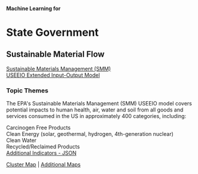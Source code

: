 #### Machine Learning for
# State Government


<h2>Sustainable Material Flow</h2>

<!--
## Sustainable Materials Management (SMM)
/smm-demo/about.html
-->

<a href="https://www.epa.gov/smm">Sustainable Materials Management (SMM)</a>  
[USEEIO Extended Input-Output Model](https://cfpub.epa.gov/si/si_public_record_report.cfm?Lab=NRMRL&dirEntryId=336332)


### Topic Themes

The EPA's Sustainable Materials Management (SMM) USEEIO model covers potential impacts to human health, air, water and soil from all goods and services consumed in the US in approximately 400 categories, including:


Carcinogen Free Products<!--(toxin free manufacturing)-->  
Clean Energy  (solar, geothermal, hydrogen, 4th-generation nuclear)  
Clean Water  
Recycled/Reclaimed Products  
[Additional Indicators - JSON](https://smmtool.app.cloud.gov/api/GAUSEEIO/indicators)




<!--
Handsfree Devices (AR headsets, heads-up computing, hands-free devices)  
Living Buildings  (living building challenge, 7 petals: energy, equity, health, beauty, materials, site, water)  
Local Sourcing  (locally made, reduced shipping, package-free, local carts)    
Metal-Organic Frameworks (mof, harvesting water from air)  
Nano Wood and Super Wood  
Reclaiming Carbon  
Reduced Packaging  
Restoring Waterways  (clean water, swimming, rivers, lakes, public, parks)  
Recycling Plastics (recycling centers, conversion to [naphtha](https://www.sciencedaily.com/releases/2019/02/190206131956.htm))  
Shared Mobility (shared mobility API, electric bikes, electric scooters)   
Upwardly Mobility  (workforce, gig economy, mentor networks)  
<br>

[SMM USEEIO-API Includes](https://smmtool.app.cloud.gov/)
Good and service lookups
Life cycle impact calculation
Purchaser to producer price conversions
Emission intensity modifiers
-->

<!--

USEEIO API widget functions will include good and service lookups, life cycle impact calculation, purchaser to producer price conversions, and emission intensity modifiers. 
-->


<a href="../community/map/leaflet" target="mainframe">Cluster Map</a> | 
<a href="maptests" target="mainframe">Additional Maps</a><br><br>




<!--
[DataScape Resources](resources)  
  -->
<!--
[DataScape Experiments](https://datascape.github.io/graphs)  
-->

<!--
Earlier Proposal
https://docs.google.com/document/d/1-Q4Aeu1AdvP-c2iFaccOnaX8MWSOW5my0U__5_8izXQ/

https://docs.google.com/presentation/d/1WMd5GCYD-pnKDqdGE6GYtM3M-bjNRXgqVBTCzi7Plmg/edit?ts=5c7af7b9#slide=id.p
-->

<div class="text introtext">



</div>



